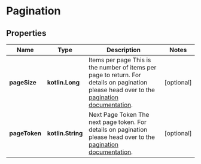 
# Pagination

## Properties
| Name | Type | Description | Notes |
| ------------ | ------------- | ------------- | ------------- |
| **pageSize** | **kotlin.Long** | Items per page  This is the number of items per page to return. For details on pagination please head over to the [pagination documentation](https://www.ory.sh/docs/ecosystem/api-design#pagination). |  [optional] |
| **pageToken** | **kotlin.String** | Next Page Token  The next page token. For details on pagination please head over to the [pagination documentation](https://www.ory.sh/docs/ecosystem/api-design#pagination). |  [optional] |



